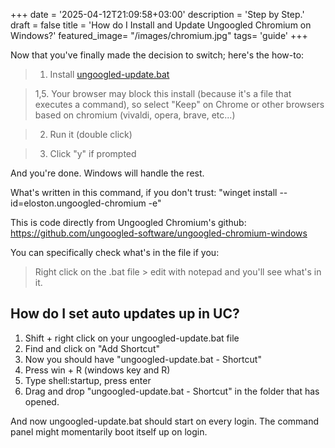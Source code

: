 +++
date = '2025-04-12T21:09:58+03:00'
description = 'Step by Step.'
draft = false
title = 'How do I Install and Update Ungoogled Chromium on Windows?'
featured_image= "/images/chromium.jpg"
tags= 'guide'
+++

Now that you've finally made the decision to switch; here's the how-to:
>1. Install <a href="/downloads/ungoogled-update.bat" download>ungoogled-update.bat</a>

>1,5. Your browser may block this install (because it's a file that executes a command), so select "Keep" on Chrome or other browsers based on chromium (vivaldi, opera, brave, etc...)

>2. Run it (double click)

>3. Click "y" if prompted

And you're done. Windows will handle the rest.

What's written in this command, if you don't trust: "winget install --id=eloston.ungoogled-chromium -e"

This is code directly from Ungoogled Chromium's github: https://github.com/ungoogled-software/ungoogled-chromium-windows

You can specifically check what's in the file if you: 
> Right click on the .bat file > edit with notepad
and you'll see what's in it.

## How do I set auto updates up in UC?

1. Shift + right click on your ungoogled-update.bat file
2. Find and click on "Add Shortcut"
3. Now you should have "ungoogled-update.bat - Shortcut"
4. Press win + R (windows key and R)
5. Type shell:startup, press enter
6. Drag and drop "ungoogled-update.bat - Shortcut" in the folder that has opened.

And now ungoogled-update.bat should start on every login. The command panel might momentarily boot itself up on login. 
